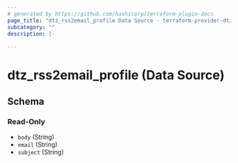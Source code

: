```yaml
---
# generated by https://github.com/hashicorp/terraform-plugin-docs
page_title: "dtz_rss2email_profile Data Source - terraform-provider-dtz"
subcategory: ""
description: |-
  
---
```


# dtz_rss2email_profile (Data Source)





<!-- schema generated by tfplugindocs -->
## Schema

### Read-Only

- `body` (String)
- `email` (String)
- `subject` (String)
